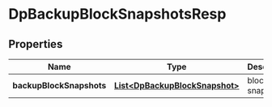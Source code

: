 # DpBackupBlockSnapshotsResp

## Properties
Name | Type | Description | Notes
------------ | ------------- | ------------- | -------------
**backupBlockSnapshots** | [**List&lt;DpBackupBlockSnapshot&gt;**](DpBackupBlockSnapshot.md) | block snapshots | 
